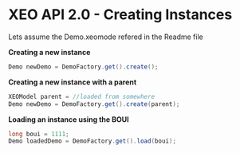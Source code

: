 # XEO API 2.0 - Creating Instances

Lets assume the Demo.xeomode refered in the Readme file

**Creating a new instance**

```java
Demo newDemo = DemoFactory.get().create();
```

**Creating a new instance with a parent**
```java
XEOModel parent = //loaded from somewhere
Demo newDemo = DemoFactory.get().create(parent);
```

**Loading an instance using the BOUI**
```java
long boui = 1111;
Demo loadedDemo = DemoFactory.get().load(boui);
```